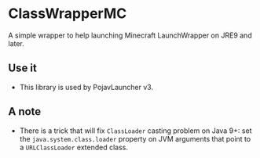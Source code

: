 # ClassWrapperMC
A simple wrapper to help launching Minecraft LaunchWrapper on JRE9 and later.

## Use it
- This library is used by PojavLauncher v3.

## A note
- There is a trick that will fix `ClassLoader` casting problem on Java 9+:
set the `java.system.class.loader` property on JVM arguments that point to a `URLClassLoader` extended class.
